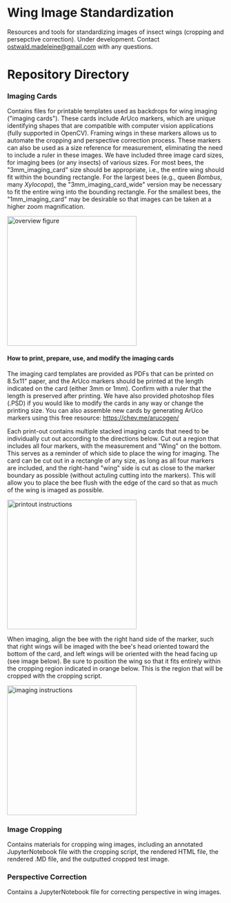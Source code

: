 # Wing Image Standardization

Resources and tools for standardizing images of insect wings (cropping and persepctive correction). Under development. Contact ostwald.madeleine@gmail.com with any questions.

# Repository Directory
### Imaging Cards
Contains files for printable templates used as backdrops for wing imaging ("imaging cards"). These cards include ArUco markers, which are unique identifying shapes that are compatible with computer vision applications (fully supported in OpenCV). Framing wings in these markers allows us to automate the cropping and perspective correction process. These markers can also be used as a size reference for measurement, eliminating the need to include a ruler in these images.
We have included three image card sizes, for imaging bees (or any insects) of various sizes. For most bees, the "3mm_imaging_card" size should be appropriate, i.e., the entire wing should fit within the bounding rectangle. For the largest bees (e.g., queen *Bombus*, many *Xylocopa*), the "3mm_imaging_card_wide" version may be necessary to fit the entire wing into the bounding rectangle. For the smallest bees, the "1mm_imaging_card" may be desirable so that images can be taken at a higher zoom magnification.

<img src="readme_figures/overview_figure.jpg" alt="overview figure" width="300" />

#### How to print, prepare, use, and modify the imaging cards
The imaging card templates are provided as PDFs that can be printed on 8.5x11" paper, and the ArUco markers should be printed at the length indicated on the card (either 3mm or 1mm). Confirm with a ruler that the length is preserved after printing. We have also provided photoshop files (.PSD) if you would like to modify the cards in any way or change the printing size. You can also assemble new cards by generating ArUco markers using this free resource: https://chev.me/arucogen/

Each print-out contains multiple stacked imaging cards that need to be individually cut out according to the directions below. Cut out a region that includes all four markers, with the measurement and "Wing" on the bottom. This serves as a reminder of which side to place the wing for imaging. The card can be cut out in a rectangle of any size, as long as all four markers are included, and the right-hand "wing" side is cut as close to the marker boundary as possible (without actuling cutting into the markers). This will allow you to place the bee flush with the edge of the card so that as much of the wing is imaged as possible.

<img src="readme_figures/printout_instructions.jpg" alt="printout instructions" width="300" />

When imaging, align the bee with the right hand side of the marker, such that right wings will be imaged with the bee's head oriented toward the bottom of the card, and left wings will be oriented with the head facing up (see image below). Be sure to position the wing so that it fits entirely within the cropping region indicated in orange below. This is the region that will be cropped with the cropping script.

<img src="readme_figures/imaging_instructions.jpg" alt="imaging instructions" width="300" />

### Image Cropping
Contains materials for cropping wing images, including an annotated JupyterNotebook file with the cropping script, the rendered HTML file, the rendered .MD file, and the outputted cropped test image. 

### Perspective Correction
Contains a JupyterNotebook file for correcting perspective in wing images.
